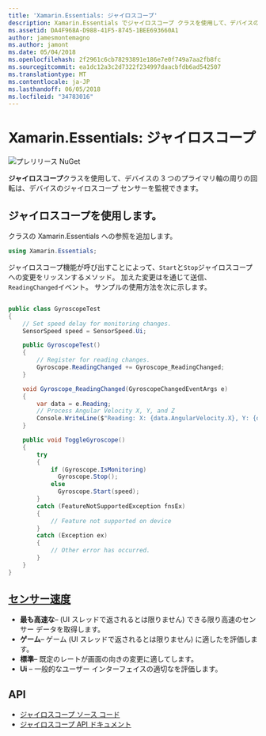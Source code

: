 ```yaml
---
title: 'Xamarin.Essentials: ジャイロスコープ'
description: Xamarin.Essentials でジャイロスコープ クラスを使用して、デバイスの 3 つのプライマリ軸の周りの回転を測定するデバイスのジャイロスコープ センサーを監視できます。
ms.assetid: DA4F968A-D988-41F5-8745-1BEE693660A1
author: jamesmontemagno
ms.author: jamont
ms.date: 05/04/2018
ms.openlocfilehash: 2f2961c6cb78293891e186e7e0f749a7aa2fb8fc
ms.sourcegitcommit: ea1dc12a3c2d7322f234997daacbfdb6ad542507
ms.translationtype: MT
ms.contentlocale: ja-JP
ms.lasthandoff: 06/05/2018
ms.locfileid: "34783016"
---
```

# <a name="xamarinessentials-gyroscope"></a>Xamarin.Essentials: ジャイロスコープ

![プレリリース NuGet](~/media/shared/pre-release.png)

**ジャイロスコープ**クラスを使用して、デバイスの 3 つのプライマリ軸の周りの回転は、デバイスのジャイロスコープ センサーを監視できます。

## <a name="using-gyroscope"></a>ジャイロスコープを使用します。

クラスの Xamarin.Essentials への参照を追加します。

```csharp
using Xamarin.Essentials;
```

ジャイロスコープ機能が呼び出すことによって、`Start`と`Stop`ジャイロスコープへの変更をリッスンするメソッド。 加えた変更はを通じて送信、`ReadingChanged`イベント。 サンプルの使用方法を次に示します。

```csharp

public class GyroscopeTest
{
    // Set speed delay for monitoring changes.
    SensorSpeed speed = SensorSpeed.Ui;

    public GyroscopeTest()
    {
        // Register for reading changes.
        Gyroscope.ReadingChanged += Gyroscope_ReadingChanged;
    }

    void Gyroscope_ReadingChanged(GyroscopeChangedEventArgs e)
    {
        var data = e.Reading;
        // Process Angular Velocity X, Y, and Z
        Console.WriteLine($"Reading: X: {data.AngularVelocity.X}, Y: {data.AngularVelocity.Y}, Z: {data.AngularVelocity.Z}");
    }

    public void ToggleGyroscope()
    {
        try
        {
            if (Gyroscope.IsMonitoring)
              Gyroscope.Stop();
            else
              Gyroscope.Start(speed);
        }
        catch (FeatureNotSupportedException fnsEx)
        {
            // Feature not supported on device
        }
        catch (Exception ex)
        {
            // Other error has occurred.
        }
    }
}
```

## <a name="sensor-speedxrefxamarinessentialssensorspeed"></a>[センサー速度](xref:Xamarin.Essentials.SensorSpeed)

- **最も高速な**– (UI スレッドで返されるとは限りません) できる限り高速のセンサー データを取得します。
- **ゲーム**– ゲーム (UI スレッドで返されるとは限りません) に適したを評価します。
- **標準**– 既定のレートが画面の向きの変更に適してします。
- **Ui** – 一般的なユーザー インターフェイスの適切なを評価します。

## <a name="api"></a>API

- [ジャイロスコープ ソース コード](https://github.com/xamarin/Essentials/tree/master/Xamarin.Essentials/Gyroscope)
- [ジャイロスコープ API ドキュメント](xref:Xamarin.Essentials.Gyroscope)
